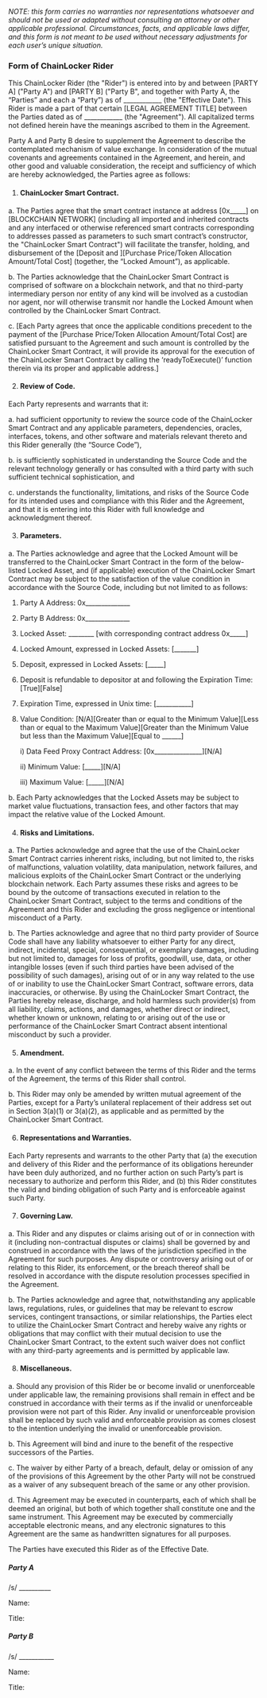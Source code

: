 *NOTE: this form carries no warranties nor representations whatsoever and should not be used or adapted without consulting an attorney or other applicable professional. Circumstances, facts, and applicable laws differ, and this form is not meant to be used without necessary adjustments for each user’s unique situation.*

### Form of ChainLocker Rider

This ChainLocker Rider (the "Rider") is entered into by and between [PARTY A] ("Party A") and [PARTY B] ("Party B", and together with Party A, the “Parties” and each a “Party”) as of ____________ (the "Effective Date"). This Rider is made a part of that certain [LEGAL AGREEMENT TITLE] between the Parties dated as of ____________ (the "Agreement"). All capitalized terms not defined herein have the meanings ascribed to them in the Agreement.

Party A and Party B desire to supplement the Agreement to describe the contemplated mechanism of value exchange. In consideration of the mutual covenants and agreements contained in the Agreement, and herein, and other good and valuable consideration, the receipt and sufficiency of which are hereby acknowledged, the Parties agree as follows:

1.	#### ChainLocker Smart Contract.

a.	The Parties agree that the smart contract instance at address [0x_____] on [BLOCKCHAIN NETWORK] (including all imported and inherited contracts and any interfaced or otherwise referenced smart contracts corresponding to addresses passed as parameters to such smart contract’s constructor, the "ChainLocker Smart Contract") will facilitate the transfer, holding, and disbursement of the [Deposit and ][Purchase Price/Token Allocation Amount/Total Cost] (together, the “Locked Amount”), as applicable. 

b.	The Parties acknowledge that the ChainLocker Smart Contract is comprised of software on a blockchain network, and that no third-party intermediary person nor entity of any kind will be involved as a custodian nor agent, nor will otherwise transmit nor handle the Locked Amount when controlled by the ChainLocker Smart Contract. 

c.	[Each Party agrees that once the applicable conditions precedent to the payment of the [Purchase Price/Token Allocation Amount/Total Cost] are satisfied pursuant to the Agreement and such amount is controlled by the ChainLocker Smart Contract, it will provide its approval for the execution of the ChainLocker Smart Contract by calling the ‘readyToExecute()’ function therein via its proper and applicable address.]

2.	#### Review of Code.
   Each Party represents and warrants that it:
   
a.	had sufficient opportunity to review the source code of the ChainLocker Smart Contract and any applicable parameters, dependencies, oracles, interfaces, tokens, and other software and materials relevant thereto and this Rider generally (the “Source Code”), 

b.	is sufficiently sophisticated in understanding the Source Code and the relevant technology generally or has consulted with a third party with such sufficient technical sophistication, and

c.	understands the functionality, limitations, and risks of the Source Code for its intended uses and compliance with this Rider and the Agreement, and that it is entering into this Rider with full knowledge and acknowledgment thereof.

3.	#### Parameters.
   
a.	The Parties acknowledge and agree that the Locked Amount will be transferred to the ChainLocker Smart Contract in the form of the below-listed Locked Asset, and (if applicable) execution of the ChainLocker Smart Contract may be subject to the satisfaction of the value condition in accordance with the Source Code, including but not limited to as follows:

1.	Party A Address: 0x______________
2.	Party B Address: 0x______________
3.	Locked Asset: ________ [with corresponding contract address 0x_____]
4.	Locked Amount, expressed in Locked Assets: [_______]
5.	Deposit, expressed in Locked Assets: [_____]
6.	Deposit is refundable to depositor at and following the Expiration Time: [True][False]
7.	Expiration Time, expressed in Unix time: [___________] 
8.	Value Condition: [N/A][Greater than or equal to the Minimum Value][Less than or equal to the Maximum Value][Greater than the Minimum Value but less than the Maximum Value][Equal to ______]

    i) Data Feed Proxy Contract Address: [0x_______________][N/A]
  	
  	ii) Minimum Value: [_____][N/A]
  	
  	iii) Maximum Value: [_____][N/A]
  	
b.	Each Party acknowledges that the Locked Assets may be subject to market value fluctuations, transaction fees, and other factors that may impact the relative value of the Locked Amount.

4.	#### Risks and Limitations.

a.	The Parties acknowledge and agree that the use of the ChainLocker Smart Contract carries inherent risks, including, but not limited to, the risks of malfunctions, valuation volatility, data manipulation, network failures, and malicious exploits of the ChainLocker Smart Contract or the underlying blockchain network. Each Party assumes these risks and agrees to be bound by the outcome of transactions executed in relation to the ChainLocker Smart Contract, subject to the terms and conditions of the Agreement and this Rider and excluding the gross negligence or intentional misconduct of a Party.

b.	The Parties acknowledge and agree that no third party provider of Source Code shall have any liability whatsoever to either Party for any direct, indirect, incidental, special, consequential, or exemplary damages, including but not limited to, damages for loss of profits, goodwill, use, data, or other intangible losses (even if such third parties have been advised of the possibility of such damages), arising out of or in any way related to the use of or inability to use the ChainLocker Smart Contract, software errors, data inaccuracies, or otherwise. By using the ChainLocker Smart Contract, the Parties hereby release, discharge, and hold harmless such provider(s) from all liability, claims, actions, and damages, whether direct or indirect, whether known or unknown, relating to or arising out of the use or performance of the ChainLocker Smart Contract absent intentional misconduct by such a provider.

5.	#### Amendment.
   
a.	In the event of any conflict between the terms of this Rider and the terms of the Agreement, the terms of this Rider shall control.

b.	This Rider may only be amended by written mutual agreement of the Parties, except for a Party’s unilateral replacement of their address set out in Section 3(a)(1) or 3(a)(2), as applicable and as permitted by the ChainLocker Smart Contract.

6.	#### Representations and Warranties.
   Each Party represents and warrants to the other Party that (a) the execution and delivery of this Rider and the performance of its obligations hereunder have been duly authorized, and no further action on such Party’s part is necessary to authorize and perform this Rider, and (b) this Rider constitutes the valid and binding obligation of such Party and is enforceable against such Party.

7.	#### Governing Law.
   
a.	This Rider and any disputes or claims arising out of or in connection with it (including non-contractual disputes or claims) shall be governed by and construed in accordance with the laws of the jurisdiction specified in the Agreement for such purposes. Any dispute or controversy arising out of or relating to this Rider, its enforcement, or the breach thereof shall be resolved in accordance with the dispute resolution processes specified in the Agreement. 

b.	The Parties acknowledge and agree that, notwithstanding any applicable laws, regulations, rules, or guidelines that may be relevant to escrow services, contingent transactions, or similar relationships, the Parties elect to utilize the ChainLocker Smart Contract and hereby waive any rights or obligations that may conflict with their mutual decision to use the ChainLocker Smart Contract, to the extent such waiver does not conflict with any third-party agreements and is permitted by applicable law.

8.	#### Miscellaneous.
   
a.	Should any provision of this Rider be or become invalid or unenforceable under applicable law, the remaining provisions shall remain in effect and be construed in accordance with their terms as if the invalid or unenforceable provision were not part of this Rider. Any invalid or unenforceable provision shall be replaced by such valid and enforceable provision as comes closest to the intention underlying the invalid or unenforceable provision.

b.	This Agreement will bind and inure to the benefit of the respective successors of the Parties. 

c.	The waiver by either Party of a breach, default, delay or omission of any of the provisions of this Agreement by the other Party will not be construed as a waiver of any subsequent breach of the same or any other provision.

d.	This Agreement may be executed in counterparts, each of which shall be deemed an original, but both of which together shall constitute one and the same instrument. This Agreement may be executed by commercially acceptable electronic means, and any electronic signatures to this Agreement are the same as handwritten signatures for all purposes.





The Parties have executed this Rider as of the Effective Date.

##### Party A

/s/ __________

Name:

Title:



##### Party B

/s/ ___________

Name:

Title:

